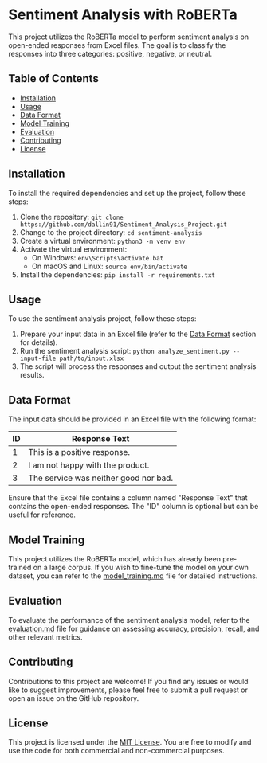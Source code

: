<h1>Sentiment Analysis with RoBERTa</h1>

<p>This project utilizes the RoBERTa model to perform sentiment analysis on open-ended responses from Excel files. The goal is to classify the responses into three categories: positive, negative, or neutral.</p>

<h2>Table of Contents</h2>

<ul>
  <li><a href="#installation">Installation</a></li>
  <li><a href="#usage">Usage</a></li>
  <li><a href="#data-format">Data Format</a></li>
  <li><a href="#model-training">Model Training</a></li>
  <li><a href="#evaluation">Evaluation</a></li>
  <li><a href="#contributing">Contributing</a></li>
  <li><a href="#license">License</a></li>
</ul>

<h2 id="installation">Installation</h2>

<p>To install the required dependencies and set up the project, follow these steps:</p>

<ol>
  <li>Clone the repository: <code>git clone https://github.com/dallin91/Sentiment_Analysis_Project.git</code></li>
  <li>Change to the project directory: <code>cd sentiment-analysis</code></li>
  <li>Create a virtual environment: <code>python3 -m venv env</code></li>
  <li>Activate the virtual environment:
    <ul>
      <li>On Windows: <code>env\Scripts\activate.bat</code></li>
      <li>On macOS and Linux: <code>source env/bin/activate</code></li>
    </ul>
  </li>
  <li>Install the dependencies: <code>pip install -r requirements.txt</code></li>
</ol>

<h2 id="usage">Usage</h2>

<p>To use the sentiment analysis project, follow these steps:</p>

<ol>
  <li>Prepare your input data in an Excel file (refer to the <a href="#data-format">Data Format</a> section for details).</li>
  <li>Run the sentiment analysis script: <code>python analyze_sentiment.py --input-file path/to/input.xlsx</code></li>
  <li>The script will process the responses and output the sentiment analysis results.</li>
</ol>

<h2 id="data-format">Data Format</h2>

<p>The input data should be provided in an Excel file with the following format:</p>

<table>
  <thead>
    <tr>
      <th>ID</th>
      <th>Response Text</th>
    </tr>
  </thead>
  <tbody>
    <tr>
      <td>1</td>
      <td>This is a positive response.</td>
    </tr>
    <tr>
      <td>2</td>
      <td>I am not happy with the product.</td>
    </tr>
    <tr>
      <td>3</td>
      <td>The service was neither good nor bad.</td>
    </tr>
    <!-- Add more rows as needed -->
  </tbody>
</table>

<p>Ensure that the Excel file contains a column named "Response Text" that contains the open-ended responses. The "ID" column is optional but can be useful for reference.</p>

<h2 id="model-training">Model Training</h2>

<p>This project utilizes the RoBERTa model, which has already been pre-trained on a large corpus. If you wish to fine-tune the model on your own dataset, you can refer to the <a href="model_training.md">model_training.md</a> file for detailed instructions.</p>

<h2 id="evaluation">Evaluation</h2>

<p>To evaluate the performance of the sentiment analysis model, refer to the <a href="evaluation.md">evaluation.md</a> file for guidance on assessing accuracy, precision, recall, and other relevant metrics.</p>

<h2 id="contributing">Contributing</h2>

<p>Contributions to this project are welcome! If you find any issues or would like to suggest improvements, please feel free to submit a pull request or open an issue on the GitHub repository.</p>

<h2 id="license">License</h2>

<p>This project is licensed under the <a href="LICENSE">MIT License</a>. You are free to modify and use the code for both commercial and non-commercial purposes.</p>
